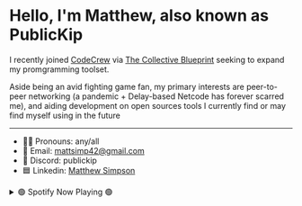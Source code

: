 # Hello, I'm Matthew, also known as PublicKip

<p> I recently joined <a target="_blank" href="https://www.code-crew.org/">CodeCrew</a> via <a target="_blank" href="https://changeiscollective.org/">The Collective Blueprint</a> seeking to expand my promgramming toolset. </p>
<p> Aside being an avid fighting game fan, my primary interests are peer-to-peer networking (a pandemic + Delay-based Netcode has forever scarred me), and aiding development on open sources tools I currently find or may find myself using in the future </p>

<hr />

- 🏳️‍🌈 Pronouns: any/all
- 📩 Email: mattsimp42@gmail.com
- 👾 Discord: publickip
- 🟦 Linkedin: [Matthew Simpson](https://www.linkedin.com/in/matthew-simpson-5117142b0/)


<details>
<summary> 🟢 Spotify Now Playing 🟢 </summary>

[<img src="https://spotify-github-profile.vercel.app/api/view?uid=kingkip42&cover_image=true&theme=novatorem&show_offline=false&background_color=121212&interchange=false&bar_color=53b14f&bar_color_cover=false" width="350" />](https://github.com/kittinan/spotify-github-profile)</p>

</details>

<!--
**PublicKip/PublicKip** is a ✨ _special_ ✨ repository because its `README.md` (this file) appears on your GitHub profile.

Here are some ideas to get you started:

- 🔭 I’m currently working on ...
- 🌱 I’m currently learning ...
- 👯 I’m looking to collaborate on ...
- 🤔 I’m looking for help with ...
- 💬 Ask me about ...
- 📫 How to reach me: ...
- 😄 Pronouns: ...
- ⚡ Fun fact: ...
-->
